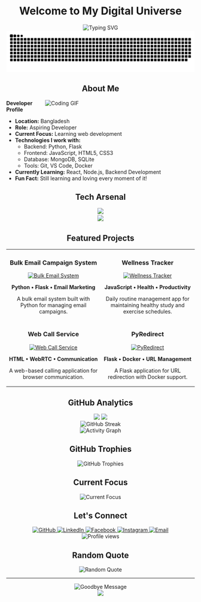 # <div align="center">Welcome to My Digital Universe</div>

<div align="center">
  <img src="https://readme-typing-svg.herokuapp.com?font=Fira+Code&size=32&duration=2800&pause=2000&color=A9FEF7&center=true&vCenter=true&width=940&lines=Hi+there!+I'm+Khaliduzzaman+Tanoy;Aspiring+Developer;Learning+and+Building" alt="Typing SVG" />
</div>

<div align="center">
  <img src="https://github.com/Platane/snk/raw/output/github-contribution-grid-snake.svg" alt="Snake animation" />
</div>

## <div align="center">About Me</div>

<img align="right" alt="Coding GIF" width="400" src="https://media.giphy.com/media/qgQUggAC3Pfv687qPC/giphy.gif">

**Developer Profile**

- **Location:** Bangladesh
- **Role:** Aspiring Developer
- **Current Focus:** Learning web development
- **Technologies I work with:**
  - Backend: Python, Flask
  - Frontend: JavaScript, HTML5, CSS3
  - Database: MongoDB, SQLite
  - Tools: Git, VS Code, Docker
- **Currently Learning:** React, Node.js, Backend Development
- **Fun Fact:** Still learning and loving every moment of it!

## <div align="center">Tech Arsenal</div>

<div align="center">
  <img src="https://skillicons.dev/icons?i=python,js,html,css,flask,mongodb,git,vscode,docker&perline=5" />
</div>

<div align="center">
  <img src="https://github-readme-tech-stack.vercel.app/api/cards?title=Tech+Stack&align=center&titleAlign=center&fontSize=20&lineCount=2&theme=github_dark&line1=python%2Cpython%2C3776ab%3Bjavascript%2Cjavascript%2Cf7df1e%3Bhtml5%2Chtml5%2Ce34f26%3B&line2=flask%2Cflask%2C000000%3Bmongodb%2Cmongodb%2C47a248%3Bgit%2Cgit%2Cf05032%3B" />
</div>

## <div align="center">Featured Projects</div>

<div align="center">
  <table>
    <tr>
      <td width="50%">
        <h3 align="center">Bulk Email Campaign System</h3>
        <div align="center">
          <a href="https://github.com/khaliduzzamantanoy/bulkmail" target="_blank">
            <img src="https://github-readme-stats.vercel.app/api/pin/?username=khaliduzzamantanoy&repo=bulkmail&theme=tokyonight&hide_border=true" alt="Bulk Email System" />
          </a>
          <p><strong>Python • Flask • Email Marketing</strong></p>
          <p>A bulk email system built with Python for managing email campaigns.</p>
        </div>
      </td>
      <td width="50%">
        <h3 align="center">Wellness Tracker</h3>
        <div align="center">
          <a href="https://github.com/khaliduzzamantanoy/wellness-tracker" target="_blank">
            <img src="https://github-readme-stats.vercel.app/api/pin/?username=khaliduzzamantanoy&repo=wellness-tracker&theme=tokyonight&hide_border=true" alt="Wellness Tracker" />
          </a>
          <p><strong>JavaScript • Health • Productivity</strong></p>
          <p>Daily routine management app for maintaining healthy study and exercise schedules.</p>
        </div>
      </td>
    </tr>
    <tr>
      <td width="50%">
        <h3 align="center">Web Call Service</h3>
        <div align="center">
          <a href="https://github.com/khaliduzzamantanoy/doingflowcall" target="_blank">
            <img src="https://github-readme-stats.vercel.app/api/pin/?username=khaliduzzamantanoy&repo=doingflowcall&theme=tokyonight&hide_border=true" alt="Web Call Service" />
          </a>
          <p><strong>HTML • WebRTC • Communication</strong></p>
          <p>A web-based calling application for browser communication.</p>
        </div>
      </td>
      <td width="50%">
        <h3 align="center">PyRedirect</h3>
        <div align="center">
          <a href="https://github.com/khaliduzzamantanoy/Pyredirect" target="_blank">
            <img src="https://github-readme-stats.vercel.app/api/pin/?username=khaliduzzamantanoy&repo=Pyredirect&theme=tokyonight&hide_border=true" alt="PyRedirect" />
          </a>
          <p><strong>Flask • Docker • URL Management</strong></p>
          <p>A Flask application for URL redirection with Docker support.</p>
        </div>
      </td>
    </tr>
  </table>
</div>

## <div align="center">GitHub Analytics</div>

<div align="center">
  <img height="180em" src="https://github-readme-stats.vercel.app/api?username=khaliduzzamantanoy&show_icons=true&theme=tokyonight&include_all_commits=true&count_private=true&hide_border=true"/>
  <img height="180em" src="https://github-readme-stats.vercel.app/api/top-langs/?username=khaliduzzamantanoy&layout=compact&langs_count=8&theme=tokyonight&hide_border=true"/>
</div>

<div align="center">
  <img src="https://github-readme-streak-stats.herokuapp.com/?user=khaliduzzamantanoy&theme=tokyonight&hide_border=true" alt="GitHub Streak" />
</div>

<div align="center">
  <img src="https://github-readme-activity-graph.vercel.app/graph?username=khaliduzzamantanoy&theme=tokyo-night&hide_border=true" alt="Activity Graph" />
</div>

## <div align="center">GitHub Trophies</div>

<div align="center">
  <img src="https://github-profile-trophy.vercel.app/?username=khaliduzzamantanoy&theme=tokyonight&no-frame=true&no-bg=true&margin-w=4" alt="GitHub Trophies" />
</div>

## <div align="center">Current Focus</div>

<div align="center">
  <img src="https://readme-typing-svg.herokuapp.com?font=Fira+Code&size=18&duration=3000&pause=1000&color=58A6FF&center=true&vCenter=true&width=600&lines=Learning+Web+Development;Exploring+New+Technologies;Building+Small+Projects;Improving+Coding+Skills" alt="Current Focus" />
</div>

## <div align="center">Let's Connect</div>

<div align="center">
  <a href="https://github.com/khaliduzzamantanoy" target="_blank">
    <img src="https://img.shields.io/badge/GitHub-100000?style=for-the-badge&logo=github&logoColor=white" alt="GitHub" />
  </a>
  <a href="https://bd.linkedin.com/in/iamtanoy" target="_blank">
    <img src="https://img.shields.io/badge/LinkedIn-0077B5?style=for-the-badge&logo=linkedin&logoColor=white" alt="LinkedIn" />
  </a>
  <a href="https://www.facebook.com/crackerboy.812921" target="_blank">
    <img src="https://img.shields.io/badge/Facebook-1877F2?style=for-the-badge&logo=facebook&logoColor=white" alt="Facebook" />
  </a>
  <a href="https://www.instagram.com/crackerboy.812921/" target="_blank">
    <img src="https://img.shields.io/badge/Instagram-E4405F?style=for-the-badge&logo=instagram&logoColor=white" alt="Instagram" />
  </a>
  <a href="mailto:khaliduzzamantanoy@gmail.com" target="_blank">
    <img src="https://img.shields.io/badge/Gmail-D14836?style=for-the-badge&logo=gmail&logoColor=white" alt="Email" />
  </a>
</div>

<div align="center">
  <img src="https://komarev.com/ghpvc/?username=khaliduzzamantanoy&style=for-the-badge&color=brightgreen" alt="Profile views" />
</div>

## <div align="center">Random Quote</div>

<div align="center">
  <img src="https://quotes-github-readme.vercel.app/api?type=horizontal&theme=tokyonight" alt="Random Quote" />
</div>

---

<div align="center">
  <img src="https://readme-typing-svg.herokuapp.com?font=Fira+Code&size=22&duration=3000&pause=1000&color=A9FEF7&center=true&vCenter=true&width=800&lines=Thanks+for+visiting+my+profile;Let's+build+something+amazing+together;Happy+Coding" alt="Goodbye Message" />
</div>

<div align="center">
  <img src="https://capsule-render.vercel.app/api?type=waving&color=gradient&height=100&section=footer&animation=twinkling" />
</div>
